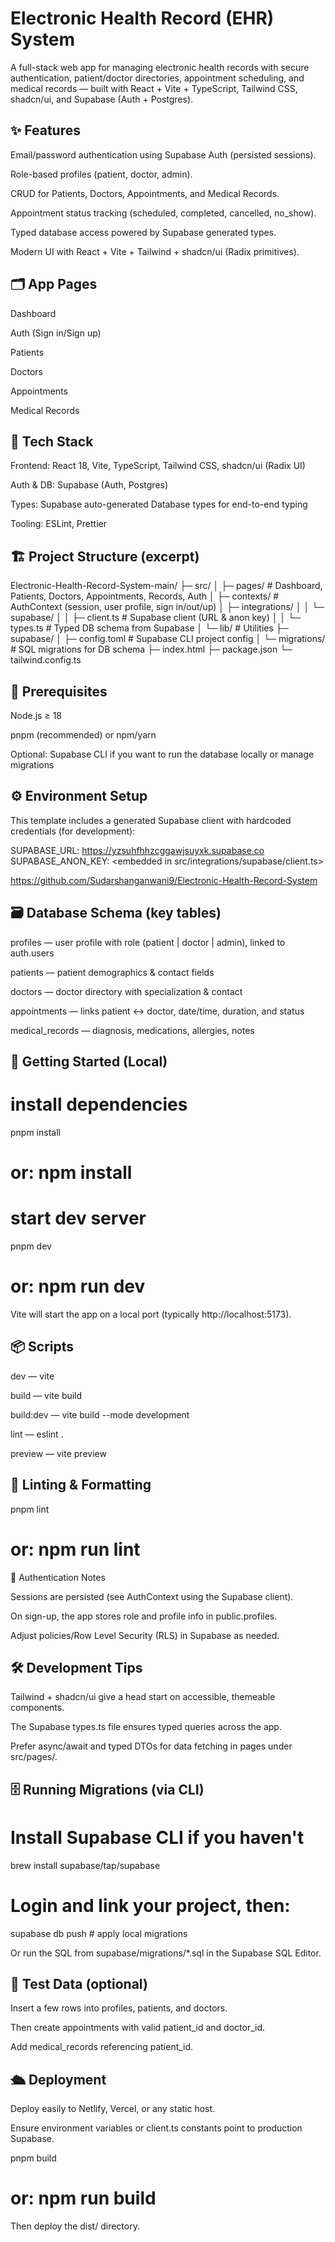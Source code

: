 # Electronic Health Record (EHR) System

A full-stack web app for managing electronic health records with secure authentication, patient/doctor directories, appointment scheduling, and medical records — built with React + Vite + TypeScript, Tailwind CSS, shadcn/ui, and Supabase (Auth + Postgres).

## ✨ Features

Email/password authentication using Supabase Auth (persisted sessions).

Role-based profiles (patient, doctor, admin).

CRUD for Patients, Doctors, Appointments, and Medical Records.

Appointment status tracking (scheduled, completed, cancelled, no_show).

Typed database access powered by Supabase generated types.

Modern UI with React + Vite + Tailwind + shadcn/ui (Radix primitives).


## 🗂️ App Pages

Dashboard

Auth (Sign in/Sign up)

Patients

Doctors

Appointments

Medical Records


## 🧱 Tech Stack

Frontend: React 18, Vite, TypeScript, Tailwind CSS, shadcn/ui (Radix UI)

Auth & DB: Supabase (Auth, Postgres)

Types: Supabase auto-generated Database types for end-to-end typing

Tooling: ESLint, Prettier


## 🏗️ Project Structure (excerpt)

Electronic-Health-Record-System-main/
├─ src/
│  ├─ pages/                # Dashboard, Patients, Doctors, Appointments, Records, Auth
│  ├─ contexts/             # AuthContext (session, user profile, sign in/out/up)
│  ├─ integrations/
│  │  └─ supabase/
│  │     ├─ client.ts      # Supabase client (URL & anon key)
│  │     └─ types.ts       # Typed DB schema from Supabase
│  └─ lib/                  # Utilities
├─ supabase/
│  ├─ config.toml           # Supabase CLI project config
│  └─ migrations/           # SQL migrations for DB schema
├─ index.html
├─ package.json
└─ tailwind.config.ts

## 🧰 Prerequisites

Node.js ≥ 18

pnpm (recommended) or npm/yarn

Optional: Supabase CLI if you want to run the database locally or manage migrations


## ⚙️ Environment Setup

This template includes a generated Supabase client with hardcoded credentials (for development):

SUPABASE_URL: https://yzsuhfhhzcggawjsuyxk.supabase.co
SUPABASE_ANON_KEY: <embedded in src/integrations/supabase/client.ts>

https://github.com/Sudarshanganwani9/Electronic-Health-Record-System


## 🗃️ Database Schema (key tables)

profiles — user profile with role (patient | doctor | admin), linked to auth.users

patients — patient demographics & contact fields

doctors — doctor directory with specialization & contact

appointments — links patient ↔ doctor, date/time, duration, and status

medical_records — diagnosis, medications, allergies, notes


## 🚀 Getting Started (Local)

# install dependencies
pnpm install
# or: npm install

# start dev server
pnpm dev
# or: npm run dev

Vite will start the app on a local port (typically http://localhost:5173).

## 📦 Scripts

dev — vite

build — vite build

build:dev — vite build --mode development

lint — eslint .

preview — vite preview


## 🧪 Linting & Formatting

pnpm lint
# or: npm run lint

🔐 Authentication Notes

Sessions are persisted (see AuthContext using the Supabase client).

On sign-up, the app stores role and profile info in public.profiles.

Adjust policies/Row Level Security (RLS) in Supabase as needed.


## 🛠️ Development Tips

Tailwind + shadcn/ui give a head start on accessible, themeable components.

The Supabase types.ts file ensures typed queries across the app.

Prefer async/await and typed DTOs for data fetching in pages under src/pages/.


## 🗄️ Running Migrations (via CLI)

# Install Supabase CLI if you haven't
brew install supabase/tap/supabase

# Login and link your project, then:
supabase db push         # apply local migrations

Or run the SQL from supabase/migrations/*.sql in the Supabase SQL Editor.

## 🧪 Test Data (optional)

Insert a few rows into profiles, patients, and doctors.

Then create appointments with valid patient_id and doctor_id.

Add medical_records referencing patient_id.


## 🛳️ Deployment

Deploy easily to Netlify, Vercel, or any static host.

Ensure environment variables or client.ts constants point to production Supabase.


pnpm build
# or: npm run build

Then deploy the dist/ directory.


